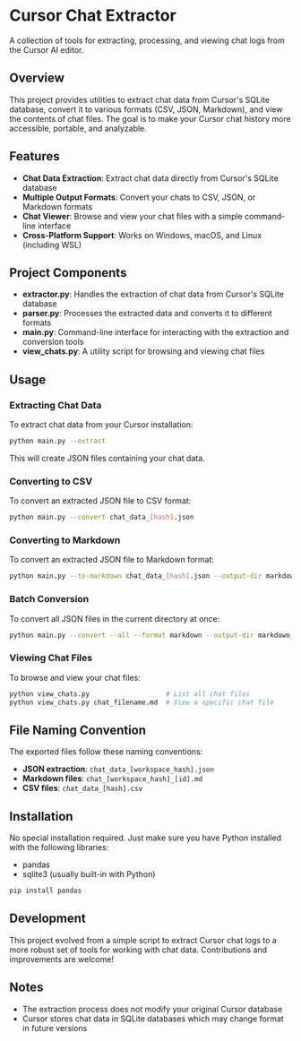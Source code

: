 # Cursor Chat Extractor

A collection of tools for extracting, processing, and viewing chat logs from the Cursor AI editor.

## Overview

This project provides utilities to extract chat data from Cursor's SQLite database, convert it to various formats (CSV, JSON, Markdown), and view the contents of chat files. The goal is to make your Cursor chat history more accessible, portable, and analyzable.

## Features

- **Chat Data Extraction**: Extract chat data directly from Cursor's SQLite database
- **Multiple Output Formats**: Convert your chats to CSV, JSON, or Markdown formats
- **Chat Viewer**: Browse and view your chat files with a simple command-line interface
- **Cross-Platform Support**: Works on Windows, macOS, and Linux (including WSL)

## Project Components

- **extractor.py**: Handles the extraction of chat data from Cursor's SQLite database
- **parser.py**: Processes the extracted data and converts it to different formats
- **main.py**: Command-line interface for interacting with the extraction and conversion tools
- **view_chats.py**: A utility script for browsing and viewing chat files

## Usage

### Extracting Chat Data

To extract chat data from your Cursor installation:

```bash
python main.py --extract
```

This will create JSON files containing your chat data.

### Converting to CSV

To convert an extracted JSON file to CSV format:

```bash
python main.py --convert chat_data_[hash].json
```

### Converting to Markdown

To convert an extracted JSON file to Markdown format:

```bash
python main.py --to-markdown chat_data_[hash].json --output-dir markdown_chats
```

### Batch Conversion

To convert all JSON files in the current directory at once:

```bash
python main.py --convert --all --format markdown --output-dir markdown_chats
```

### Viewing Chat Files

To browse and view your chat files:

```bash
python view_chats.py                   # List all chat files
python view_chats.py chat_filename.md  # View a specific chat file
```

## File Naming Convention

The exported files follow these naming conventions:
- **JSON extraction**: `chat_data_[workspace_hash].json`
- **Markdown files**: `chat_[workspace_hash]_[id].md`
- **CSV files**: `chat_data_[hash].csv`

## Installation

No special installation required. Just make sure you have Python installed with the following libraries:
- pandas
- sqlite3 (usually built-in with Python)

```bash
pip install pandas
```

## Development

This project evolved from a simple script to extract Cursor chat logs to a more robust set of tools for working with chat data. Contributions and improvements are welcome!

## Notes

- The extraction process does not modify your original Cursor database
- Cursor stores chat data in SQLite databases which may change format in future versions 